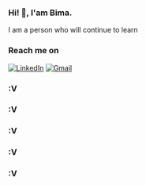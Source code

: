 ### Hi! 👋, I'am Bima.

I am a person who will continue to learn

### Reach me on
[![LinkedIn](https://img.shields.io/badge/LinkedIn-2CA5E0?style=for-the-badge&logo=telegram&logoColor=white)](https://linkedin.com/in/bimabk/)
[![Gmail](https://img.shields.io/badge/Gmail-D14836?style=for-the-badge&logo=gmail&logoColor=white)](mailto:bima.bagaskhoro@gmail.com)

### :V 
### :V 
### :V 
### :V 
### :V 
